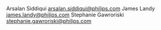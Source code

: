 Arsalan Siddiqui <arsalan.siddiqui@philips.com>
James Landy <james.landy@philips.com>
Stephanie Gawroriski <stephanie.gawroriski@philips.com>
